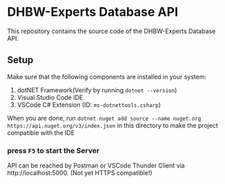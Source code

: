 # DHBW-Experts Database API

This repository contains the source code of the DHBW-Experts Database API.

## Setup

Make sure that the following components are installed in your system:

1. dotNET Framework(Verify by running `dotnet --version`)
2. Visual Studio Code IDE
3. VSCode C# Extension (ID: `ms-dotnettools.csharp`)

When you are done, run `dotnet nuget add source --name nuget.org https://api.nuget.org/v3/index.json` in this directory to make the project compatible with the IDE

### press `F5` to start the Server

API can be reached by Postman or VSCode Thunder Client via http://localhost:5000. (Not yet HTTPS compatible!)
